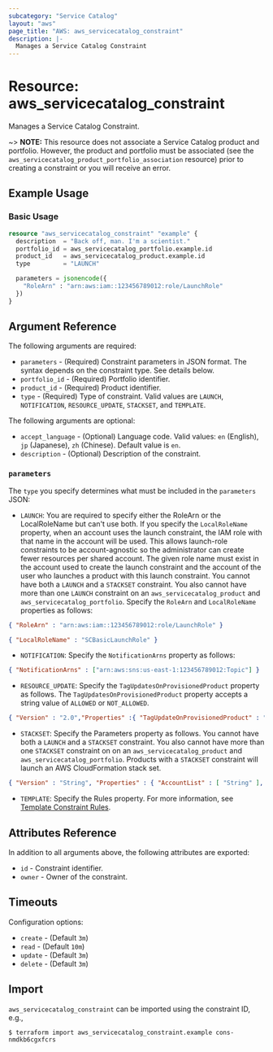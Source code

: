 ```yaml
---
subcategory: "Service Catalog"
layout: "aws"
page_title: "AWS: aws_servicecatalog_constraint"
description: |-
  Manages a Service Catalog Constraint
---
```


# Resource: aws_servicecatalog_constraint

Manages a Service Catalog Constraint.

~> **NOTE:** This resource does not associate a Service Catalog product and portfolio. However, the product and portfolio must be associated (see the `aws_servicecatalog_product_portfolio_association` resource) prior to creating a constraint or you will receive an error.

## Example Usage

### Basic Usage

```terraform
resource "aws_servicecatalog_constraint" "example" {
  description  = "Back off, man. I'm a scientist."
  portfolio_id = aws_servicecatalog_portfolio.example.id
  product_id   = aws_servicecatalog_product.example.id
  type         = "LAUNCH"

  parameters = jsonencode({
    "RoleArn" : "arn:aws:iam::123456789012:role/LaunchRole"
  })
}
```

## Argument Reference

The following arguments are required:

* `parameters` - (Required) Constraint parameters in JSON format. The syntax depends on the constraint type. See details below.
* `portfolio_id` - (Required) Portfolio identifier.
* `product_id` - (Required) Product identifier.
* `type` - (Required) Type of constraint. Valid values are `LAUNCH`, `NOTIFICATION`, `RESOURCE_UPDATE`, `STACKSET`, and `TEMPLATE`.

The following arguments are optional:

* `accept_language` - (Optional) Language code. Valid values: `en` (English), `jp` (Japanese), `zh` (Chinese). Default value is `en`.
* `description` - (Optional) Description of the constraint.

### `parameters`

The `type` you specify determines what must be included in the `parameters` JSON:

* `LAUNCH`: You are required to specify either the RoleArn or the LocalRoleName but can't use both. If you specify the `LocalRoleName` property, when an account uses the launch constraint, the IAM role with that name in the account will be used. This allows launch-role constraints to be account-agnostic so the administrator can create fewer resources per shared account. The given role name must exist in the account used to create the launch constraint and the account of the user who launches a product with this launch constraint. You cannot have both a `LAUNCH` and a `STACKSET` constraint. You also cannot have more than one `LAUNCH` constraint on an `aws_servicecatalog_product` and `aws_servicecatalog_portfolio`. Specify the `RoleArn` and `LocalRoleName` properties as follows:

```json
{ "RoleArn" : "arn:aws:iam::123456789012:role/LaunchRole" }
```

```json
{ "LocalRoleName" : "SCBasicLaunchRole" }
```

* `NOTIFICATION`: Specify the `NotificationArns` property as follows:

```json
{ "NotificationArns" : ["arn:aws:sns:us-east-1:123456789012:Topic"] }
```

* `RESOURCE_UPDATE`: Specify the `TagUpdatesOnProvisionedProduct` property as follows. The `TagUpdatesOnProvisionedProduct` property accepts a string value of `ALLOWED` or `NOT_ALLOWED`.

```json
{ "Version" : "2.0","Properties" :{ "TagUpdateOnProvisionedProduct" : "String" }}
```

* `STACKSET`: Specify the Parameters property as follows. You cannot have both a `LAUNCH` and a `STACKSET` constraint. You also cannot have more than one `STACKSET` constraint on on an `aws_servicecatalog_product` and `aws_servicecatalog_portfolio`. Products with a `STACKSET` constraint will launch an AWS CloudFormation stack set.

```json
{ "Version" : "String", "Properties" : { "AccountList" : [ "String" ], "RegionList" : [ "String" ], "AdminRole" : "String", "ExecutionRole" : "String" }}
```

* `TEMPLATE`: Specify the Rules property. For more information, see [Template Constraint Rules](http://docs.aws.amazon.com/servicecatalog/latest/adminguide/reference-template_constraint_rules.html).

## Attributes Reference

In addition to all arguments above, the following attributes are exported:

* `id` - Constraint identifier.
* `owner` - Owner of the constraint.

## Timeouts

Configuration options:

- `create` - (Default `3m`)
- `read` - (Default `10m`)
- `update` - (Default `3m`)
- `delete` - (Default `3m`)

## Import

`aws_servicecatalog_constraint` can be imported using the constraint ID, e.g.,

```
$ terraform import aws_servicecatalog_constraint.example cons-nmdkb6cgxfcrs
```
